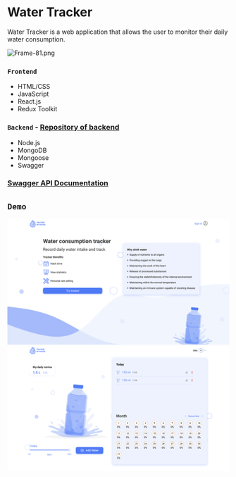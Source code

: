 # Water Tracker

Water Tracker is a web application that allows the user to monitor their daily
water consumption.

![Frame-81.png](https://ltdfoto.ru/images/2023/12/07/Frame-81.png)

<!-- ## Technologies: -->

### `Frontend`

- HTML/CSS
- JavaScript
- React.js
- Redux Toolkit

### `Backend` - [Repository of backend](https://github.com/Oleksii2005/project-backend)

- Node.js
- MongoDB
- Mongoose
- Swagger

### [Swagger API Documentation](https://project-backend-7eyy.onrender.com/api-docs/)

## `Demo`

![Demo1](./public/demo_1.png) ![Demo2](./public/demo_2.png)
